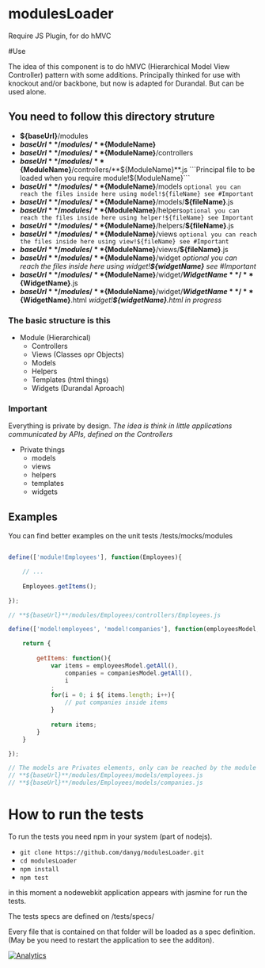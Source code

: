modulesLoader
=============

Require JS Plugin, for do hMVC

#Use

The idea of this component is to do hMVC (Hierarchical Model View Controller) pattern with some additions.
Principally thinked for use with knockout and/or backbone, but now is adapted for Durandal. But can be used
alone.

## You need to follow this directory struture

- **${baseUrl}**/modules
- **${baseUrl}**/modules/**${ModuleName}**
- **${baseUrl}**/modules/**${ModuleName}**/controllers
- **${baseUrl}**/modules/**${ModuleName}**/controllers/**${ModuleName}**.js  ```Principal file to be loaded when you require module!${ModuleName}```
- **${baseUrl}**/modules/**${ModuleName}**/models ```optional you can reach the files inside here using model!${fileName} see #Important```
- **${baseUrl}**/modules/**${ModuleName}**/models/**${fileName}**.js
- **${baseUrl}**/modules/**${ModuleName}**/helpers```optional you can reach the files inside here using helper!${fileName} see Important```
- **${baseUrl}**/modules/**${ModuleName}**/helpers/**${fileName}**.js
- **${baseUrl}**/modules/**${ModuleName}**/views ```optional you can reach the files inside here using view!${fileName} see #Important```
- **${baseUrl}**/modules/**${ModuleName}**/views/**${fileName}**.js
- **${baseUrl}**/modules/**${ModuleName}**/widget   _optional you can reach the files inside here using widget!**${widgetName}** see #Important_
- **${baseUrl}**/modules/**${ModuleName}**/widget/**${WidgetName}**/**${WidgetName}**.js
- **${baseUrl}**/modules/**${ModuleName}**/widget/**${WidgetName}**/**${WidgetName}**.html _widget!**${widgetName}**.html in progress_

### The basic structure is this
- Module (Hierarchical)
	- Controllers
	- Views			(Classes opr Objects)
	- Models
	- Helpers
	- Templates		(html things)
	- Widgets		(Durandal Aproach)

### Important
Everything is private by design.
_The idea is think in little applications communicated by APIs, defined on the Controllers_
- Private things
  - models
  - views
  - helpers
  - templates
  - widgets

## Examples

You can find better examples on the unit tests
/tests/mocks/modules

```javascript

define(['module!Employees'], function(Employees){

	// ...
	
	Employees.getItems();

});

// **${baseUrl}**/modules/Employees/controllers/Employees.js

define(['model!employees', 'model!companies'], function(employeesModel, companiesModel){

	return {
	
		getItems: function(){
			var items = employeesModel.getAll(),
				companies = companiesModel.getAll(),
				i
			;
			for(i = 0; i ${ items.length; i++){
				// put companies inside items
			}
			
			return items;
		}
	}

});

// The models are Privates elements, only can be reached by the module Employees
// **${baseUrl}**/modules/Employees/models/employees.js
// **${baseUrl}**/modules/Employees/models/companies.js
```

# How to run the tests

To run the tests you need npm in your system (part of nodejs).

- ```git clone https://github.com/danyg/modulesLoader.git```
- ```cd modulesLoader```
- ```npm install```
- ```npm test```

in this moment a nodewebkit application appears with jasmine for run the tests.

The tests specs are defined on /tests/specs/

Every file that is contained on that folder will be loaded as a spec definition. (May be you need to restart the application to see the additon).

[![Analytics](https://ga-beacon.appspot.com/UA-47717226-1/modulesLoader/home)](https://github.com/igrigorik/ga-beacon)
